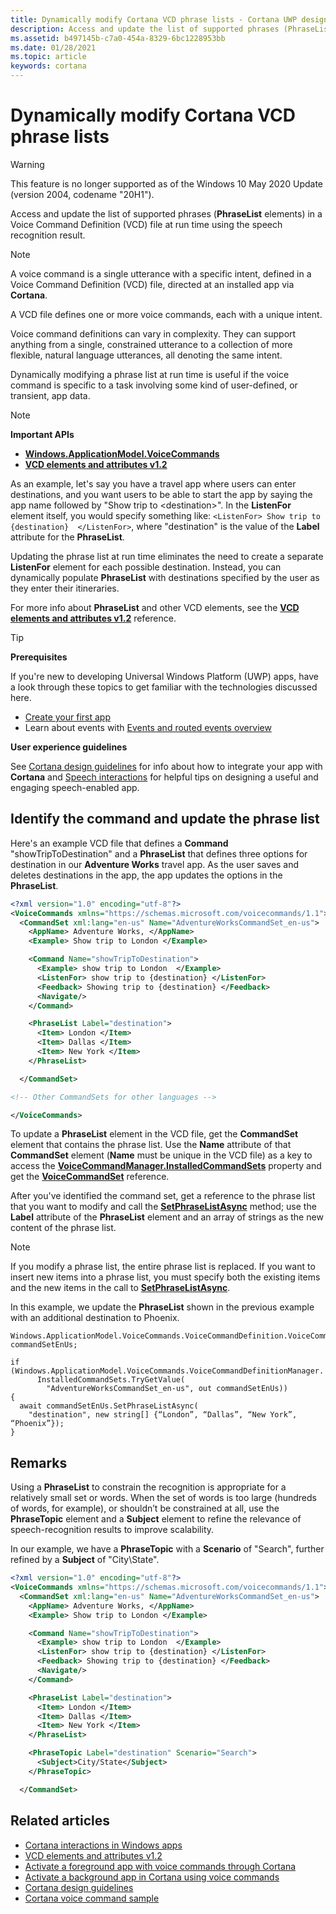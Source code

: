 ```yaml
---
title: Dynamically modify Cortana VCD phrase lists - Cortana UWP design and development
description: Access and update the list of supported phrases (PhraseList elements) in a Voice Command Definition (VCD) file at run time using the speech recognition result.
ms.assetid: b497145b-c7a0-454a-8329-6bc1228953bb
ms.date: 01/28/2021
ms.topic: article
keywords: cortana
---
```


# Dynamically modify Cortana VCD phrase lists

>[!WARNING]
> This feature is no longer supported as of the Windows 10 May 2020 Update (version 2004, codename "20H1").

Access and update the list of supported phrases (**PhraseList** elements) in a Voice Command Definition (VCD) file at run time using the speech recognition result.

> [!NOTE]
> A voice command is a single utterance with a specific intent, defined in a Voice Command Definition (VCD) file, directed at an installed app via **Cortana**.
>
> A VCD file defines one or more voice commands, each with a unique intent.
>
> Voice command definitions can vary in complexity. They can support anything from a single, constrained utterance to a collection of more flexible, natural language utterances, all denoting the same intent.

Dynamically modifying a phrase list at run time is useful if the voice command is specific to a task involving some kind of user-defined, or transient, app data.

> [!NOTE]
> **Important APIs**
>
> - [**Windows.ApplicationModel.VoiceCommands**](/uwp/api/Windows.ApplicationModel.VoiceCommands)
> - [**VCD elements and attributes v1.2**](/uwp/schemas/voicecommands/voice-command-elements-and-attributes-1-2)

As an example, let's say you have a travel app where users can enter destinations, and you want users to be able to start the app by saying the app name followed by "Show trip to &lt;destination&gt;". In the **ListenFor** element itself, you would specify something like: `<ListenFor> Show trip to {destination}  </ListenFor>`, where "destination" is the value of the **Label** attribute for the **PhraseList**.

Updating the phrase list at run time eliminates the need to create a separate **ListenFor** element for each possible destination. Instead, you can dynamically populate **PhraseList** with destinations specified by the user as they enter their itineraries.

For more info about **PhraseList** and other VCD elements, see the [**VCD elements and attributes v1.2**](/uwp/schemas/voicecommands/voice-command-elements-and-attributes-1-2) reference.

> [!TIP]
> **Prerequisites**
>
> If you're new to developing Universal Windows Platform (UWP) apps, have a look through these topics to get familiar with the technologies discussed here.
>
> - [Create your first app](/windows/uwp/get-started/your-first-app)
> - Learn about events with [Events and routed events overview](/windows/uwp/xaml-platform/events-and-routed-events-overview)
>
> **User experience guidelines**
>
> See [Cortana design guidelines](cortana-design-guidelines.md)  for info about how to integrate your app with **Cortana** and [Speech interactions](speech-interactions.md) for helpful tips on designing a useful and engaging speech-enabled app.

## Identify the command and update the phrase list

Here's an example VCD file that defines a **Command** "showTripToDestination" and a **PhraseList** that defines three options for destination in our **Adventure Works** travel app. As the user saves and deletes destinations in the app, the app updates the options in the **PhraseList**.

```XML
<?xml version="1.0" encoding="utf-8"?>
<VoiceCommands xmlns="https://schemas.microsoft.com/voicecommands/1.1">
  <CommandSet xml:lang="en-us" Name="AdventureWorksCommandSet_en-us">
    <AppName> Adventure Works, </AppName>
    <Example> Show trip to London </Example>

    <Command Name="showTripToDestination">
      <Example> show trip to London  </Example>
      <ListenFor> show trip to {destination} </ListenFor>
      <Feedback> Showing trip to {destination} </Feedback>
      <Navigate/>
    </Command>

    <PhraseList Label="destination">
      <Item> London </Item>
      <Item> Dallas </Item>
      <Item> New York </Item>
    </PhraseList>

  </CommandSet>

<!-- Other CommandSets for other languages -->

</VoiceCommands>
```

To update a **PhraseList** element in the VCD file, get the **CommandSet** element that contains the phrase list. Use the **Name** attribute of that **CommandSet** element (**Name** must be unique in the VCD file) as a key to access the [**VoiceCommandManager.InstalledCommandSets**](/uwp/api/Windows.Media.SpeechRecognition.VoiceCommandManager) property and get the [**VoiceCommandSet**](/uwp/api/Windows.Media.SpeechRecognition.VoiceCommandSet) reference.

After you've identified the command set, get a reference to the phrase list that you want to modify and call the [**SetPhraseListAsync**](/uwp/api/Windows.Media.SpeechRecognition.VoiceCommandSet) method; use the **Label** attribute of the **PhraseList** element and an array of strings as the new content of the phrase list.

> [!NOTE]
> If you modify a phrase list, the entire phrase list is replaced. If you want to insert new items into a phrase list, you must specify both the existing items and the new items in the call to [**SetPhraseListAsync**](/uwp/api/Windows.Media.SpeechRecognition.VoiceCommandSet).

In this example, we update the **PhraseList** shown in the previous example with an additional destination to Phoenix.

```CSharp
Windows.ApplicationModel.VoiceCommands.VoiceCommandDefinition.VoiceCommandSet commandSetEnUs;

if (Windows.ApplicationModel.VoiceCommands.VoiceCommandDefinitionManager.
      InstalledCommandSets.TryGetValue(
        "AdventureWorksCommandSet_en-us", out commandSetEnUs))
{
  await commandSetEnUs.SetPhraseListAsync(
    "destination", new string[] {“London”, “Dallas”, “New York”, “Phoenix”});
}
```

## Remarks

Using a **PhraseList** to constrain the recognition is appropriate for a relatively small set or words. When the set of words is too large (hundreds of words, for example), or shouldn’t be constrained at all, use the **PhraseTopic** element and a **Subject** element to refine the relevance of speech-recognition results to improve scalability.

In our example, we have a **PhraseTopic** with a **Scenario** of "Search", further refined by a **Subject** of "City\\State".

```XML
<?xml version="1.0" encoding="utf-8"?>
<VoiceCommands xmlns="https://schemas.microsoft.com/voicecommands/1.1">
  <CommandSet xml:lang="en-us" Name="AdventureWorksCommandSet_en-us">
    <AppName> Adventure Works, </AppName>
    <Example> Show trip to London </Example>

    <Command Name="showTripToDestination">
      <Example> show trip to London  </Example>
      <ListenFor> show trip to {destination} </ListenFor>
      <Feedback> Showing trip to {destination} </Feedback>
      <Navigate/>
    </Command>

    <PhraseList Label="destination">
      <Item> London </Item>
      <Item> Dallas </Item>
      <Item> New York </Item>
    </PhraseList>

    <PhraseTopic Label="destination" Scenario="Search">
      <Subject>City/State</Subject>
    </PhraseTopic>

  </CommandSet>
```

## Related articles

- [Cortana interactions in Windows apps](cortana-interactions.md)
- [VCD elements and attributes v1.2](/uwp/schemas/voicecommands/voice-command-elements-and-attributes-1-2)
- [Activate a foreground app with voice commands through Cortana](cortana-launch-a-foreground-app-with-voice-commands.md)
- [Activate a background app in Cortana using voice commands](cortana-launch-a-background-app-with-voice-commands.md)
- [Cortana design guidelines](cortana-design-guidelines.md)
- [Cortana voice command sample](https://go.microsoft.com/fwlink/p/?LinkID=619899)
